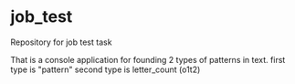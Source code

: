 # job_test
Repository for job test task

That is a console application for founding 2 types of patterns in text.
first type is "pattern" 
second type is letter_count (o1t2)
